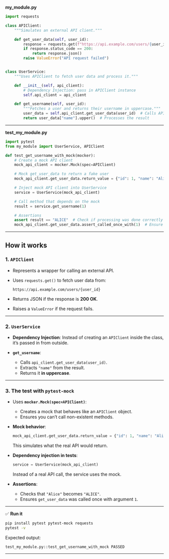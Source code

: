 **my\_module.py**

```python
import requests

class APIClient:
    """Simulates an external API client."""

    def get_user_data(self, user_id):
        response = requests.get(f"https://api.example.com/users/{user_id}")
        if response.status_code == 200:
            return response.json()
        raise ValueError("API request failed")


class UserService:
    """Uses APIClient to fetch user data and process it."""

    def __init__(self, api_client):
        # Dependency Injection: pass in APIClient instance
        self.api_client = api_client

    def get_username(self, user_id):
        """Fetches a user and returns their username in uppercase."""
        user_data = self.api_client.get_user_data(user_id)  # Calls API client
        return user_data["name"].upper()  # Processes the result
```

---

**test\_my\_module.py**

```python
import pytest
from my_module import UserService, APIClient

def test_get_username_with_mock(mocker):
    # Create a mock API client
    mock_api_client = mocker.Mock(spec=APIClient)

    # Mock get_user_data to return a fake user
    mock_api_client.get_user_data.return_value = {"id": 1, "name": "Alice"}

    # Inject mock API client into UserService
    service = UserService(mock_api_client)

    # Call method that depends on the mock
    result = service.get_username(1)

    # Assertions
    assert result == "ALICE"  # Check if processing was done correctly
    mock_api_client.get_user_data.assert_called_once_with(1)  # Ensure correct API call
```

---

## **How it works**

### **1. `APIClient`**

* Represents a wrapper for calling an external API.
* Uses `requests.get()` to fetch user data from:

  ```
  https://api.example.com/users/{user_id}
  ```
* Returns JSON if the response is **200 OK**.
* Raises a `ValueError` if the request fails.

---

### **2. `UserService`**

* **Dependency Injection**: Instead of creating an `APIClient` inside the class, it’s passed in from outside.
* **`get_username`**:

  * Calls `api_client.get_user_data(user_id)`.
  * Extracts `"name"` from the result.
  * Returns it **in uppercase**.

---

### **3. The test with `pytest-mock`**

* Uses **`mocker.Mock(spec=APIClient)`**:

  * Creates a mock that behaves like an `APIClient` object.
  * Ensures you can’t call non-existent methods.
* **Mock behavior**:

  ```python
  mock_api_client.get_user_data.return_value = {"id": 1, "name": "Alice"}
  ```

  This simulates what the real API would return.
* **Dependency injection in tests**:

  ```python
  service = UserService(mock_api_client)
  ```

  Instead of a real API call, the service uses the mock.
* **Assertions**:

  * Checks that `"Alice"` becomes `"ALICE"`.
  * Ensures `get_user_data` was called once with argument `1`.

---

✅ **Run it**

```bash
pip install pytest pytest-mock requests
pytest -v
```

Expected output:

```
test_my_module.py::test_get_username_with_mock PASSED
```

---
